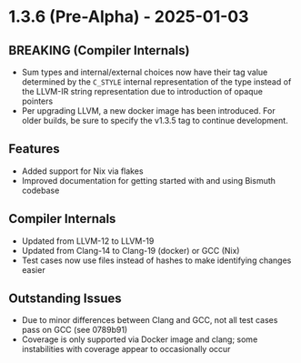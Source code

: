 # 1.3.6 (Pre-Alpha) - 2025-01-03

## BREAKING (Compiler Internals)
  - Sum types and internal/external choices now have their tag value determined by the `C_STYLE` internal representation of the type instead of the LLVM-IR string representation due to introduction of opaque pointers
  - Per upgrading LLVM, a new docker image has been introduced. For older builds, be sure to specify the v1.3.5 tag to continue development.
 
## Features
  - Added support for Nix via flakes
  - Improved documentation for getting started with and using Bismuth codebase

## Compiler Internals
  - Updated from LLVM-12 to LLVM-19
  - Updated from Clang-14 to Clang-19 (docker) or GCC (Nix)
  - Test cases now use files instead of hashes to make identifying changes easier

## Outstanding Issues
  - Due to minor differences between Clang and GCC, not all test cases pass on GCC  (see 0789b91)
  - Coverage is only supported via Docker image and clang; some instabilities with coverage appear to occasionally occur

